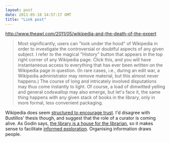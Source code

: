 ```yaml
---
layout: post
date: 2011-05-18 14:57:17 GMT
title: "Link post"
---
```

<http://www.theawl.com/2011/05/wikipedia-and-the-death-of-the-expert>

> Most significantly, users can "look under the hood" of Wikipedia in order to investigate the controversial or doubtful aspects of any given subject. I refer to the magical "History" button that appears in the top right corner of any Wikipedia page. Click this, and you will have instantaneous access to everything that has ever been written on the Wikipedia page in question. (In rare cases, i.e., during an edit war, a Wikipedia administrator may remove material, but this almost never happens.) The course of long and intricately involved disputations may thus come instantly to light. Of course, a load of dimwitted yelling and general codswallop may also emerge, but let's face it, the same thing happens with any given stack of books in the library, only in more formal, less convenient packaging.



Wikipedia does seem [structured to encourage trust][2].  I'd disagree with Bustillos' thesis though, and suggest that the role of a curator is coming alive. As Godin says, [the library is a house for the librarian][3], so it makes sense to facilitate [informed exploration][4].  Organising information draws people.



[2]: http://blog.computationalcomplexity.org/2011/01/why-my-kids-trust-wikipedia.html

[3]: http://sethgodin.typepad.com/seths_blog/2011/05/the-future-of-the-library.html

[4]: http://daringfireball.net/linked/2011/05/17/flickr-recent-contacts

